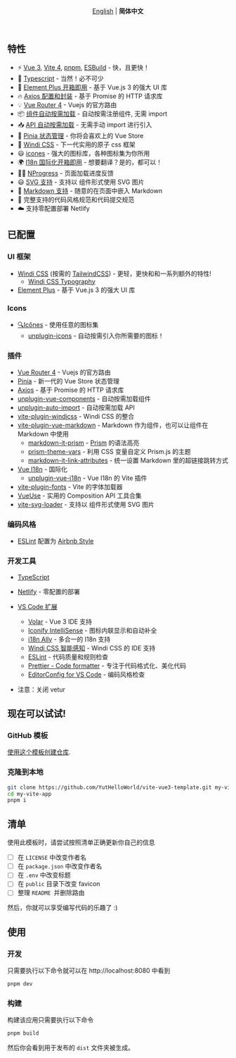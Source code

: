 <p align='center'>
<a href="https://github.com/YutHelloWorld/vite-vue3-template/blob/main/README.md">English</a> | <b>简体中文</b>
</p>

<br>

## 特性

- ⚡️ [Vue 3](https://github.com/vuejs/core), [Vite 4](https://github.com/vitejs/vite), [pnpm](https://pnpm.io/), [ESBuild](https://github.com/evanw/esbuild) - 快，且更快！
- 💪 [Typescript](https://www.typescriptlang.org/) - 当然！必不可少
- 🎉 [Element Plus 开箱即用](https://github.com/element-plus/element-plus) - 基于 Vue.js 3 的强大 UI 库
- 🔥 [Axios 配置和封装](https://github.com/axios/axios) - 基于 Promise 的 HTTP 请求库
- 💡 [Vue Router 4](https://router.vuejs.org/zh/) - Vuejs 的官方路由
- 📦 [组件自动按需加载](https://github.com/antfu/unplugin-vue-components) - 自动按需注册组件, 无需 import
- 📥 [API 自动按需加载](https://github.com/antfu/unplugin-auto-import) - 无需手动 import 进行引入
- 🍍 [Pinia 状态管理](https://pinia.esm.dev/) - 你将会喜欢上的 Vue Store
- 🎨 [Windi CSS](https://github.com/windicss/windicss) - 下一代实用的原子 css 框架
- 😃 [icones](https://github.com/antfu/unplugin-icons) - 强大的图标库，各种图标集为你所用
- 🌍 [I18n 国际化开箱即用](./locales) - 想要翻译？是的，都可以！
- 👩‍🎨 [NProgress](https://github.com/rstacruz/nprogress) - 页面加载进度反馈
- 😃 [SVG 支持](https://github.com/jpkleemans/vite-svg-loader) - 支持以 组件形式使用 SVG 图片
- 📑 [Markdown 支持](https://github.com/antfu/vite-plugin-md) - 随意的在页面中嵌入 Markdown
- 🔑 完整支持的代码风格规范和代码提交规范
- ☁️ 支持零配置部署 Netlify

## 已配置

### UI 框架

- [Windi CSS](https://github.com/windicss/windicss) (按需的 [TailwindCSS](https://tailwindcss.com/)) - 更轻，更快和和一系列额外的特性!
  - [Windi CSS Typography](https://windicss.org/plugins/official/typography.html)
- [Element Plus](https://github.com/element-plus/element-plus) - 基于 Vue.js 3 的强大 UI 库

### Icons

- [🔍Icônes](https://icones.netlify.app/) - 使用任意的图标集
  - [unplugin-icons](https://github.com/antfu/unplugin-icons) - 自动按需引入你所需要的图标！

### 插件

- [Vue Router 4](https://router.vuejs.org/zh/) - Vuejs 的官方路由
- [Pinia](https://pinia.esm.dev) - 新一代的 Vue Store 状态管理
- [Axios](https://github.com/axios/axios) - 基于 Promise 的 HTTP 请求库
- [unplugin-vue-components](https://github.com/antfu/unplugin-vue-components) - 自动按需加载组件
- [unplugin-auto-import](https://github.com/antfu/unplugin-auto-import) - 自动按需加载 API
- [vite-plugin-windicss](https://github.com/antfu/vite-plugin-windicss) - Windi CSS 的整合
- [vite-plugin-vue-markdown](https://github.com/antfu/vite-plugin-vue-markdown) - Markdown 作为组件，也可以让组件在 Markdown 中使用
  - [markdown-it-prism](https://github.com/jGleitz/markdown-it-prism) - [Prism](https://prismjs.com/) 的语法高亮
  - [prism-theme-vars](https://github.com/antfu/prism-theme-vars) - 利用 CSS 变量自定义 Prism.js 的主题
  - [markdown-it-link-attributes](https://github.com/crookedneighbor/markdown-it-link-attributes) - 统一设置 Markdown 里的超链接跳转方式
- [Vue I18n](https://github.com/intlify/vue-i18n-next) - 国际化
  - [unplugin-vue-i18n](https://github.com/intlify/bundle-tools/tree/main/packages/unplugin-vue-i18n) - Vue I18n 的 Vite 插件
- [vite-plugin-fonts](https://github.com/stafyniaksacha/vite-plugin-fonts) - Vite 的字体加载器
- [VueUse](https://github.com/antfu/vueuse) - 实用的 Composition API 工具合集
- [vite-svg-loader](https://github.com/jpkleemans/vite-svg-loader) - 支持以 组件形式使用 SVG 图片

### 编码风格

- [ESLint](https://eslint.org/) 配置为 [Airbnb Style](https://github.com/airbnb/javascript)

### 开发工具

- [TypeScript](https://www.typescriptlang.org/)
- [Netlify](https://www.netlify.com/) - 零配置的部署
- [VS Code 扩展](./.vscode/extensions.json)

  - [Volar](https://marketplace.visualstudio.com/items?itemName=johnsoncodehk.volar) - Vue 3 IDE 支持
  - [Iconify IntelliSense](https://marketplace.visualstudio.com/items?itemName=antfu.iconify) - 图标内联显示和自动补全
  - [i18n Ally](https://marketplace.visualstudio.com/items?itemName=lokalise.i18n-ally) - 多合一的 I18n 支持
  - [Windi CSS 智能感知](https://marketplace.visualstudio.com/items?itemName=voorjaar.windicss-intellisense) - Windi CSS 的 IDE 支持
  - [ESLint](https://marketplace.visualstudio.com/items?itemName=dbaeumer.vscode-eslint) - 代码质量和规则检查
  - [Prettier - Code formatter](https://marketplace.visualstudio.com/items?itemName=esbenp.prettier-vscode) - 专注于代码格式化、美化代码
  - [EditorConfig for VS Code](https://marketplace.visualstudio.com/items?itemName=EditorConfig.EditorConfig) - 编码风格检查

- 注意：关闭 vetur

## 现在可以试试!

### GitHub 模板

[使用这个模板创建仓库](https://github.com/YutHelloWorld/vite-vue3-template/generate).

### 克隆到本地

```bash
git clone https://github.com/YutHelloWorld/vite-vue3-template.git my-vite-app
cd my-vite-app
pnpm i
```

## 清单

使用此模板时，请尝试按照清单正确更新你自己的信息

- [ ] 在 `LICENSE` 中改变作者名
- [ ] 在 `package.json` 中改变作者名
- [ ] 在 `.env` 中改变标题
- [ ] 在 `public` 目录下改变 favicon
- [ ] 整理 `README `并删除路由

然后，你就可以享受编写代码的乐趣了 :)

## 使用

### 开发

只需要执行以下命令就可以在 http://localhost:8080 中看到

```bash
pnpm dev
```

### 构建

构建该应用只需要执行以下命令

```bash
pnpm build
```

然后你会看到用于发布的 `dist` 文件夹被生成。

